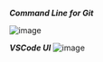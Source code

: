 ***Command Line for Git***

![image](https://github.com/Ishxn20/CSE-110/assets/34205320/88f92373-9b23-403c-9e31-b86ba9d666f8)

***VSCode UI***
![image](https://github.com/Ishxn20/CSE-110/assets/34205320/bb4d7a8c-40d3-43cb-a540-a3150a6e9417)
